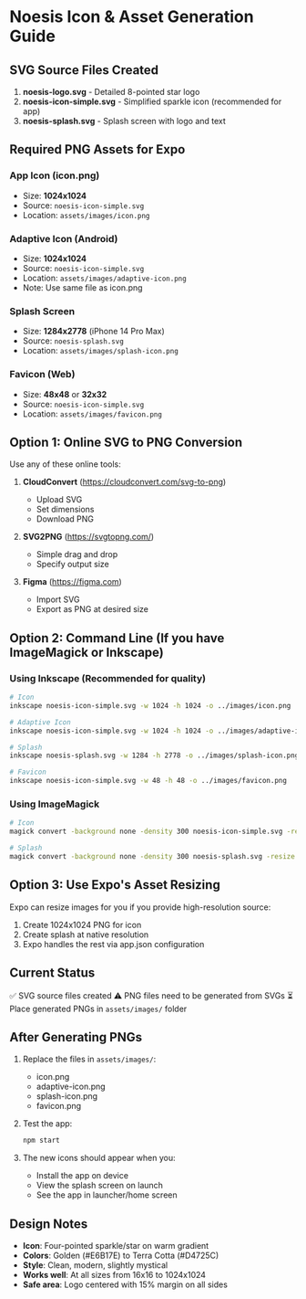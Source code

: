 # Noesis Icon & Asset Generation Guide

## SVG Source Files Created
1. **noesis-logo.svg** - Detailed 8-pointed star logo
2. **noesis-icon-simple.svg** - Simplified sparkle icon (recommended for app)
3. **noesis-splash.svg** - Splash screen with logo and text

## Required PNG Assets for Expo

### App Icon (icon.png)
- Size: **1024x1024**
- Source: `noesis-icon-simple.svg`
- Location: `assets/images/icon.png`

### Adaptive Icon (Android)
- Size: **1024x1024**
- Source: `noesis-icon-simple.svg`
- Location: `assets/images/adaptive-icon.png`
- Note: Use same file as icon.png

### Splash Screen
- Size: **1284x2778** (iPhone 14 Pro Max)
- Source: `noesis-splash.svg`
- Location: `assets/images/splash-icon.png`

### Favicon (Web)
- Size: **48x48** or **32x32**
- Source: `noesis-icon-simple.svg`
- Location: `assets/images/favicon.png`

## Option 1: Online SVG to PNG Conversion

Use any of these online tools:
1. **CloudConvert** (https://cloudconvert.com/svg-to-png)
   - Upload SVG
   - Set dimensions
   - Download PNG

2. **SVG2PNG** (https://svgtopng.com/)
   - Simple drag and drop
   - Specify output size

3. **Figma** (https://figma.com)
   - Import SVG
   - Export as PNG at desired size

## Option 2: Command Line (If you have ImageMagick or Inkscape)

### Using Inkscape (Recommended for quality)
```bash
# Icon
inkscape noesis-icon-simple.svg -w 1024 -h 1024 -o ../images/icon.png

# Adaptive Icon
inkscape noesis-icon-simple.svg -w 1024 -h 1024 -o ../images/adaptive-icon.png

# Splash
inkscape noesis-splash.svg -w 1284 -h 2778 -o ../images/splash-icon.png

# Favicon
inkscape noesis-icon-simple.svg -w 48 -h 48 -o ../images/favicon.png
```

### Using ImageMagick
```bash
# Icon
magick convert -background none -density 300 noesis-icon-simple.svg -resize 1024x1024 ../images/icon.png

# Splash
magick convert -background none -density 300 noesis-splash.svg -resize 1284x2778 ../images/splash-icon.png
```

## Option 3: Use Expo's Asset Resizing

Expo can resize images for you if you provide high-resolution source:
1. Create 1024x1024 PNG for icon
2. Create splash at native resolution
3. Expo handles the rest via app.json configuration

## Current Status

✅ SVG source files created
⚠️ PNG files need to be generated from SVGs
⏳ Place generated PNGs in `assets/images/` folder

## After Generating PNGs

1. Replace the files in `assets/images/`:
   - icon.png
   - adaptive-icon.png
   - splash-icon.png
   - favicon.png

2. Test the app:
   ```bash
   npm start
   ```

3. The new icons should appear when you:
   - Install the app on device
   - View the splash screen on launch
   - See the app in launcher/home screen

## Design Notes

- **Icon**: Four-pointed sparkle/star on warm gradient
- **Colors**: Golden (#E6B17E) to Terra Cotta (#D4725C)
- **Style**: Clean, modern, slightly mystical
- **Works well**: At all sizes from 16x16 to 1024x1024
- **Safe area**: Logo centered with 15% margin on all sides

